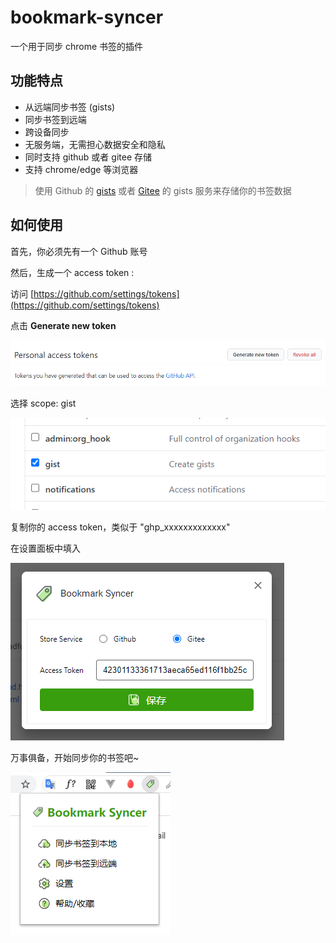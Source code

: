 # bookmark-syncer
一个用于同步 chrome 书签的插件

## 功能特点

- 从远端同步书签 (gists)
- 同步书签到远端
- 跨设备同步
- 无服务端，无需担心数据安全和隐私
- 同时支持 github 或者 gitee 存储
- 支持 chrome/edge 等浏览器

> 使用 Github 的 [gists](https://gist.github.com/) 或者 [Gitee](https://gitee.com/) 的 gists 服务来存储你的书签数据

## 如何使用

首先，你必须先有一个 Github 账号

然后，生成一个 access token :

访问 [https://github.com/settings/tokens](https://github.com/settings/tokens)

点击 **Generate new token**

![](./assets/img/generate.png)

选择 scope: gist

![](./assets/img/scope.png)

复制你的 access token，类似于 "ghp_xxxxxxxxxxxxx"

在设置面板中填入

![](./assets/img/setting.png)

万事俱备，开始同步你的书签吧~

![](./assets/img/popup.png)
